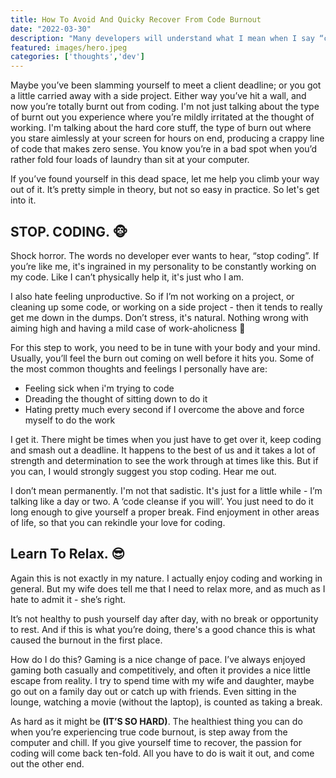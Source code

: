 ```yaml
---
title: How To Avoid And Quicky Recover From Code Burnout
date: "2022-03-30"
description: "Many developers will understand what I mean when I say “code burnout”. We have all been there at some point in our careers, probably multiple times..."
featured: images/hero.jpeg
categories: ['thoughts','dev']
---
```


Maybe you’ve been slamming yourself to meet a client deadline; or you got a little carried away with a side project. Either way you’ve hit a wall, and now you’re totally burnt out from coding. I'm not just talking about the type of burnt out you experience where you’re mildly irritated at the thought of working. I'm talking about the hard core stuff, the type of burn out where you stare aimlessly at your screen for hours on end, producing a crappy line of code that makes zero sense. You know you’re in a bad spot when you’d rather fold four loads of laundry than sit at your computer. 

If you’ve found yourself in this dead space, let me help you climb your way out of it. It’s pretty simple in theory, but not so easy in practice. So let's get into it. 

## STOP. CODING. 🐵

Shock horror. The words no developer ever wants to hear, “stop coding”. If you’re like me, it's ingrained in my personality to be constantly working on my code. Like I can’t physically help it, it's just who I am. 

I also hate feeling unproductive. So if I’m not working on a project, or cleaning up some code, or working on a side project - then it tends to really get me down in the dumps. Don’t stress, it's natural. Nothing wrong with aiming high and having a mild case of work-aholicness 🙊

For this step to work, you need to be in tune with your body and your mind. Usually, you’ll feel the burn out coming on well before it hits you. Some of the most common thoughts and feelings I personally have are: 

- Feeling sick when i'm trying to code 
- Dreading the thought of sitting down to do it 
- Hating pretty much every second if I overcome the above and force myself to do the work
  
I get it. There might be times when you just have to get over it, keep coding and smash out a deadline. It happens to the best of us and it takes a lot of strength and determination to see the work through at times like this. But if you can, I would strongly suggest you stop coding. Hear me out. 

I don’t mean permanently. I'm not that sadistic. It's just for a little while - I’m talking like a day or two. A ‘code cleanse if you will’. You just need to do it long enough to give yourself a proper break. Find enjoyment in other areas of life, so that you can rekindle your love for coding.

## Learn To Relax. 😎

Again this is not exactly in my nature. I actually enjoy coding and working in general. But my wife does tell me that I need to relax more, and as much as I hate to admit it - she’s right. 

It’s not healthy to push yourself day after day, with no break or opportunity to rest. And if this is what you’re doing, there's a good chance this is what caused the burnout in the first place. 

How do I do this? Gaming is a nice change of pace. I’ve always enjoyed gaming both casually and competitively, and often it provides a nice little escape from reality. I try to spend time with my wife and daughter, maybe go out on a family day out or catch up with friends. Even sitting in the lounge, watching a movie (without the laptop), is counted as taking a break. 

As hard as it might be **(IT’S SO HARD)**. The healthiest thing you can do when you’re experiencing true code burnout, is step away from the computer and chill. If you give yourself time to recover, the passion for coding will come back ten-fold. All you have to do is wait it out, and come out the other end.